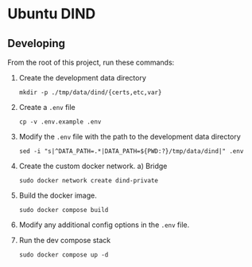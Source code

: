 # Ubuntu DIND


## Developing

From the root of this project, run these commands:

1) Create the development data directory
    ```
    mkdir -p ./tmp/data/dind/{certs,etc,var}
    ```

2) Create a `.env` file
    ```
    cp -v .env.example .env
    ```

3) Modify the `.env` file with the path to the development data directory
    ```
    sed -i "s|^DATA_PATH=.*|DATA_PATH=${PWD:?}/tmp/data/dind|" .env
    ```

4) Create the custom docker network.
    a) Bridge
    ```
    sudo docker network create dind-private
    ```

5) Build the docker image.
    ```
    sudo docker compose build
    ```

6) Modify any additional config options in the `.env` file.

7) Run the dev compose stack
    ```
    sudo docker compose up -d
    ```
